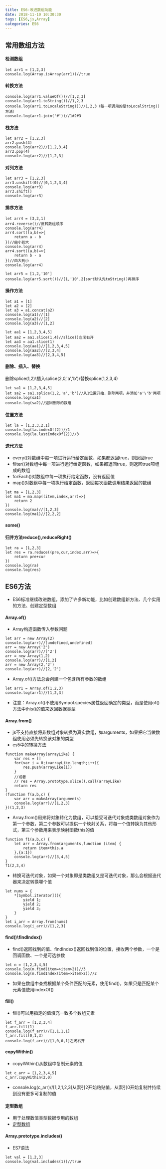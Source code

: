 ```yaml
---
title: ES6-改进数组功能
date: 2018-11-10 10:30:30
tags: [ES6,js,Array]
categories: ES6
---
```


## 常用数组方法
#### 检测数组

```
let arr1 = [1,2,3]
console.log(Array.isArray(arr1))//true
```

#### 转换方法

```
console.log(arr1.valueOf())//[1,2,3]
console.log(arr1.toString())//1,2,3
console.log(arr1.toLocaleString())//1,2,3（每一项调用的是toLocalString()方法）
console.log(arr1.join('#'))//1#2#3
```

#### 栈方法

```
let arr2 = [1,2,3]
arr2.push(4)
console.log(arr2)//[1,2,3,4]
arr2.pop(4)
console.log(arr2)//[1,2,3]
```

#### 对列方法

```
let arr3 = [1,2,3]
arr3.unshift(0)//[0,1,2,3,4]
console.log(arr3)
arr3.shift()
console.log(arr3)
```

#### 排序方法

```
let arr4 = [3,2,1]
arr4.reverse()//反转数组顺序
console.log(arr4)
arr4.sort((a,b)=>{
    return a - b
})//由小到大
console.log(arr4)
arr4.sort((a,b)=>{
    return b - a
})//由大到小
console.log(arr4)

let arr5 = [1,2,'10']
console.log(arr5.sort())//[1,'10',2]sort默认先toString()再排序
```


#### 操作方法

```
let a1 = [1]
let a2 = [2]
let a3 = a1.concat(a2)
console.log(a1)//[1]
console.log(a2)//[2]
console.log(a3)//[1,2]

let aa1 = [1,2,3,4,5]
let aa2 = aa1.slice(1,4)//slice()左闭右开
let aa3 = aa1.slice(1)
console.log(aa1)//[1,2,3,4,5]
console.log(aa2)//[2,3,4]
console.log(aa3)//[2,3,4,5]
```

#### 删除、插入、替换
删除splice(1,2)\插入splice(2,0,'a','b')\替换splice(1,2,3,4)

```
let sa1 = [1,2,3,4,5]
let sa2 = sa1.splice(1,2,'a','b')//从1位置开始，删除两项，并添加'a'\'b'两项
console.log(sa1)
console.log(sa2)//返回删除的数组
```

#### 位置方法

```
let la = [1,2,3,2,1]
console.log(la.indexOf(2))//1
console.log(la.lastIndexOf(2))//3
```


#### 迭代方法
- every()对数组中每一项进行运行给定函数，如果都返回true，则返回true
- filter()对数组中每一项进行运行给定函数，如果都返回true，则返回true项组成的数组
- forEach()对数组中每一项执行给定函数，没有返回值
- map()对数组中每一项执行给定函数，返回每次函数调用结果返回的数组

```
let ma = [1,2,3]
let ma1 = ma.map((item,index,arr)=>{
    return 2
})
console.log(ma)//[1,2,3]
console.log(ma1)//[2,2,2]
```

#### some()

#### 归并方法reduce(),reduceRight()

```
let ra = [1,2,3]
let res = ra.reduce((pre,cur,index,arr)=>{
    return pre+cur
})
console.log(ra)
console.log(res)
```


## ES6方法
-  ES6标准继续改进数组，添加了许多新功能，比如创建数组新方法、几个实用的方法、创建定型数组
#### Array.of()
- Array构造函数传入参数问题

```
let arr = new Array(2)
console.log(arr)//[undefined,undefined]
arr = new Array('2')
console.log(arr)//['2']
arr = new Array(1,2)
console.log(arr)//[1,2]
arr = new Array(2,'2')
console.log(arr)//[2,'2']
```

- Array.of()方法总会创建一个包含所有参数的数组

```
let arr1 = Array.of(1,2,3)
console.log(arr1)//[1,2,3]
```

- 注意：Array.of()不使用Sympol.species属性返回确定的类型，而是使用of()方法中this()的值来返回数据类型

#### Array.from()
- js不支持直接将非数组对象转换为真实数组，如arguments，如果把它当做数组使用必须先转换该对象的类型
- es5中的转换方法

```
function makeArray(arrayLike) {
    var res = []
    for(var i = 0;i<arrayLike.length;i++){
        res.push(arrayLike[i])
    }
    //或者
    // res = Array.prototype.slice().call(arrayLike)
    return res
}
(function f(a,b,c) {
    var arr = makeArray(arguments)
    console.log(arr)//[1,2,3]
})(1,2,3)
```

- Array.from()用来将对象转化为数组，可以接受可迭代对象或类数组对象作为第一个参数，第二个参数可以提供一个映射关系，将每一个值转换为其他形式，第三个参数用来表示映射函数this的值

```
function f1(a,b,c) {
    let arr = Array.from(arguments,function (item) {
        return item+this.a
    },{a:1})
    console.log(arr)//[3,4,5]
}
f1(2,3,4)
```

- 转换可迭代对象，如果一个对象即是类数组又是可迭代对象，那么会根据迭代器来决定转换哪个值

```
let nums = {
    *[Symbol.iterator](){
        yield 1;
        yield 2;
        yield 3;
    }
}
let i_arr = Array.from(nums)
console.log(i_arr)//[1,2,3]
```

#### find()\findIndex()
- find()返回找到的值、findIndex()返回找到值的位置，接收两个参数，一个是回调函数、一个是可选参数

```
let n = [1,2,3,4,5]
console.log(n.find(item=>item>2))//3
console.log(n.findIndex(item=>item>2))//2
```

- 如果在数组中查找根据某个条件匹配的元素，使用find()，如果只是匹配某个元素值使用indexOf()

#### fill()
- fill()可以用指定的值填充一致多个数组元素

```
let f_arr = [1,2,3,4]
f_arr.fill(1)
console.log(f_arr)//[1,1,1,1]
f_arr.fill(0,1,3)
console.log(f_arr)//[1,0,0,1]左闭右开
```

#### copyWithin()
- copyWithin()从数组中复制元素的值

```
let c_arr = [1,2,3,4,5]
c_arr.copyWithin(2,0)
```

- console.log(c_arr)//[1,2,1,2,3]从索引2开始粘贴值，从索引0开始复制并持续到没有更多可复制的值


#### 定型数组
- 用于处理数值类型数据专用的数组
- [定型数组](http://www.shaoqun.com/a/318331.html)

#### Array.prototype.includes()
- ES7语法
```
let val = [1,2,3]
console.log(val.includes(1))//true
```
